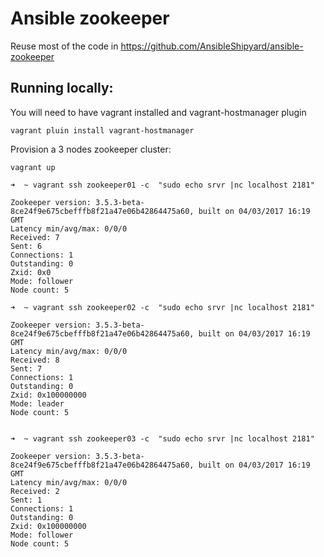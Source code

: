 # Ansible zookeeper

Reuse most of the code in https://github.com/AnsibleShipyard/ansible-zookeeper


## Running locally:
You will need to have vagrant installed and vagrant-hostmanager plugin


```
vagrant pluin install vagrant-hostmanager
```

Provision a 3 nodes zookeeper cluster:

```
vagrant up
```

```
➜  ~ vagrant ssh zookeeper01 -c  "sudo echo srvr |nc localhost 2181"

Zookeeper version: 3.5.3-beta-8ce24f9e675cbefffb8f21a47e06b42864475a60, built on 04/03/2017 16:19 GMT
Latency min/avg/max: 0/0/0
Received: 7
Sent: 6
Connections: 1
Outstanding: 0
Zxid: 0x0
Mode: follower
Node count: 5

➜  ~ vagrant ssh zookeeper02 -c  "sudo echo srvr |nc localhost 2181"

Zookeeper version: 3.5.3-beta-8ce24f9e675cbefffb8f21a47e06b42864475a60, built on 04/03/2017 16:19 GMT
Latency min/avg/max: 0/0/0
Received: 8
Sent: 7
Connections: 1
Outstanding: 0
Zxid: 0x100000000
Mode: leader
Node count: 5


➜  ~ vagrant ssh zookeeper03 -c  "sudo echo srvr |nc localhost 2181"

Zookeeper version: 3.5.3-beta-8ce24f9e675cbefffb8f21a47e06b42864475a60, built on 04/03/2017 16:19 GMT
Latency min/avg/max: 0/0/0
Received: 2
Sent: 1
Connections: 1
Outstanding: 0
Zxid: 0x100000000
Mode: follower
Node count: 5

```






